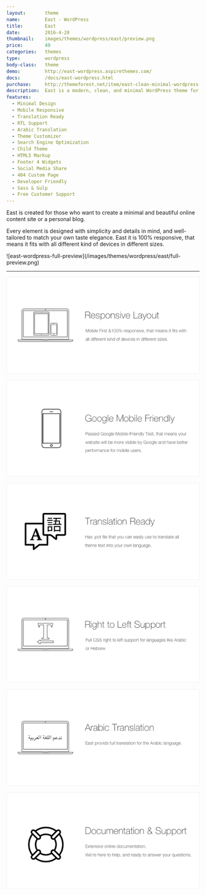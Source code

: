 ```yaml
---
layout:       theme
name:         East - WordPress
title:        East
date:         2016-4-28
thumbnail:    images/themes/wordpress/east/preview.png
price:        49
categories:   themes
type:         wordpress
body-class:   theme
demo:         http://east-wordpress.aspirethemes.com/
docs:         /docs/east-wordpress.html
purchase:     http://themeforest.net/item/east-clean-minimal-wordpress-blog-theme/15349397
description:  East is a modern, clean, and minimal WordPress theme for your next blog.
features:
  - Minimal Design
  - Mobile Responsive
  - Translation Ready
  - RTL Support
  - Arabic Translation
  - Theme Customizer
  - Search Engine Optimization
  - Child Theme
  - HTML5 Markup
  - Footer 4 Widgets
  - Social Media Share
  - 404 Custom Page
  - Developer Friendly
  - Sass & Gulp
  - Free Customer Support
---
```


East is created for those who want to create a minimal and beautiful online content site or a personal blog.

Every element is designed with simplicity and details in mind, and well-tailored to match your own taste elegance. East it is 100% responsive, that means it fits with all different kind of devices in different sizes.

<div class="darker-bg-image-wrap" markdown='1'>
  ![east-wordpress-full-preview](/images/themes/wordpress/east/full-preview.png)
</div>

---

![responsive](/images/envato/wordpress/east/responsive.png)

![mobile-friendly](/images/envato/wordpress/east/mobile-friendly.png)

![translation](/images/envato/wordpress/east/translation.png)

![rtl](/images/envato/wordpress/east/rtl.png)

![arabic-translation](/images/envato/wordpress/east/arabic-translation.png)

[![support-docs](/images/envato/wordpress/east/support-docs.png)](/docs/east-wordpress.html)